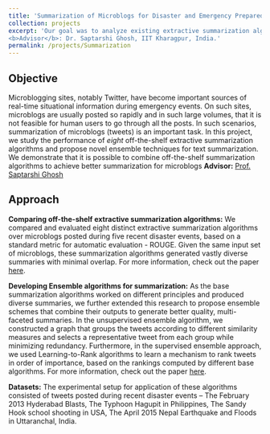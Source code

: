 ```yaml
---
title: 'Summarization of Microblogs for Disaster and Emergency Preparedness'
collection: projects
excerpt: 'Our goal was to analyze existing extractive summarization algorithms and devise novel methods for summarizing the large volumes of microblogs (tweets) posted during disaster events with implications for relief efforts.<br />
<b>Advisor</b>: Dr. Saptarshi Ghosh, IIT Kharagpur, India.'
permalink: /projects/Summarization
---
```


Objective
------
Microblogging sites, notably Twitter, have become important sources of real-time situational information during emergency events. On such sites, microblogs are usually posted so rapidly and in such large volumes, that it is not feasible for human users to go through all the posts. In such scenarios, summarization of microblogs (tweets) is an important task. In this project, we study the performance of <i>eight</i> off-the-shelf extractive summarization algorithms and propose novel ensemble techniques for text summarization. We demonstrate that it is possible to combine off-the-shelf summarization algorithms to achieve better summarization for microblogs
<b>Advisor:</b> [Prof. Saptarshi Ghosh](https://sites.google.com/site/saptarshighosh/) 

Approach
------

<b>Comparing off-the-shelf extractive summarization algorithms:</b>
We compared and evaluated eight distinct extractive summarization algorithms over microblogs posted during five recent disaster events, based on a standard metric for automatic evaluation - ROUGE. Given the same input set of microblogs, these summarization algorithms generated vastly diverse summaries with minimal overlap. 
For more information, check out the paper [here](https://kanav-mehra.github.io/publication/IEMIS-2018).

<b>Developing Ensemble algorithms for summarization:</b>
As the base summarization algorithms worked on different principles and produced diverse summaries, we further extended this research to propose ensemble schemes that combine their outputs to generate better quality, multi-faceted summaries. In the unsupervised ensemble algorithm, we constructed a graph that groups the tweets according to different similarity measures and selects a representative tweet from each group while minimizing redundancy. Furthermore, in the supervised ensemble approach, we used Learning-to-Rank algorithms to learn a mechanism to rank tweets in order of importance, based on the rankings computed by different base algorithms.
For more information, check out the paper [here](https://kanav-mehra.github.io/publication/Ensemble-2018).

<b>Datasets:</b>
The experimental setup for application of these algorithms consisted of tweets posted during recent disaster events – The February 2013 Hyderabad Blasts, The Typhoon Hagupit in Philippines, The Sandy Hook school shooting in USA, The April 2015 Nepal Earthquake and Floods in Uttaranchal, India.